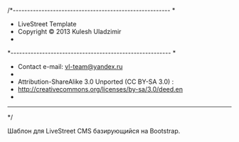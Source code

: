 /*-------------------------------------------------------
*
* LiveStreet Template
* Copyright © 2013 Kulesh Uladzimir
*
*--------------------------------------------------------
*
* Contact e-mail: vl-team@yandex.ru
*
* Attribution-ShareAlike 3.0 Unported (CC BY-SA 3.0) :
* http://creativecommons.org/licenses/by-sa/3.0/deed.en
*
---------------------------------------------------------
*/

Шаблон для LiveStreet CMS базирующийся на Bootstrap.
